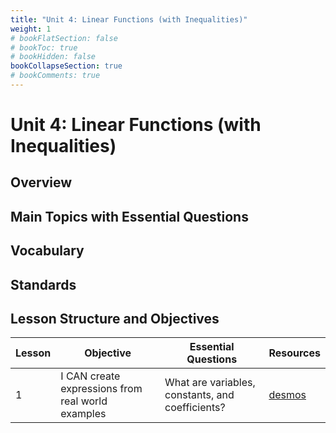 ```yaml
---
title: "Unit 4: Linear Functions (with Inequalities)"
weight: 1
# bookFlatSection: false
# bookToc: true
# bookHidden: false
bookCollapseSection: true
# bookComments: true
---
```

# Unit 4: Linear Functions (with Inequalities)

## Overview

## Main Topics with Essential Questions

## Vocabulary

## Standards

## Lesson Structure and Objectives

Lesson | Objective | Essential Questions | Resources
--- | --- | --- | ---
1 | I CAN create expressions from real world examples | What are variables, constants, and coefficients? | [desmos](https://desmos.com)
